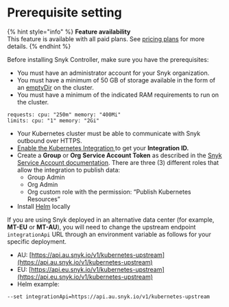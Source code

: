 # Prerequisite setting

{% hint style="info" %}
**Feature availability**\
This feature is available with all paid plans. See [pricing plans](https://snyk.io/plans/) for more details.
{% endhint %}

Before installing Snyk Controller, make sure you have the prerequisites:

* You must have an administrator account for your Snyk organization.
* You must have a minimum of 50 GB of storage available in the form of an [emptyDir](https://kubernetes.io/docs/concepts/storage/volumes/#emptydir) on the cluster.
* You must have a minimum of the indicated RAM requirements to run on the cluster.

```
requests: cpu: "250m" memory: "400Mi"
limits: cpu: "1" memory: "2Gi"
```

* Your Kubernetes cluster must be able to communicate with Snyk outbound over HTTPS.
* [Enable the Kubernetes Integration ](../kubernetes-integration-overview/viewing-your-kubernetes-integration-settings.md)to get your **Integration ID.**
* Create a **Group** or **Org** **Service Account Token** as described in the [Snyk Service Account documentation](../../../user-and-group-management/structure-account-for-high-application-performance/service-accounts.md). There are three (3) different roles that allow the integration to publish data:&#x20;
  * Group Admin
  * Org Admin
  * Org custom role with the permission: “Publish Kubernetes Resources”
* Install [Helm](https://helm.sh/docs/intro/install/) locally

If you are using Snyk deployed in an alternative data center (for example, **MT-EU** or **MT-AU**), you will need to change the upstream endpoint `integrationApi`  URL through an environment variable as follows for your specific deployment.

* AU: [https://api.au.snyk.io/v1/kubernetes-upstream](https://api.au.snyk.io/v1/kubernetes-upstream)
* EU: [https://api.eu.snyk.io/v1/kubernetes-upstream](https://api.eu.snyk.io/v1/kubernetes-upstream)
* Helm example:&#x20;

```
--set integrationApi=https://api.au.snyk.io/v1/kubernetes-upstream
```
